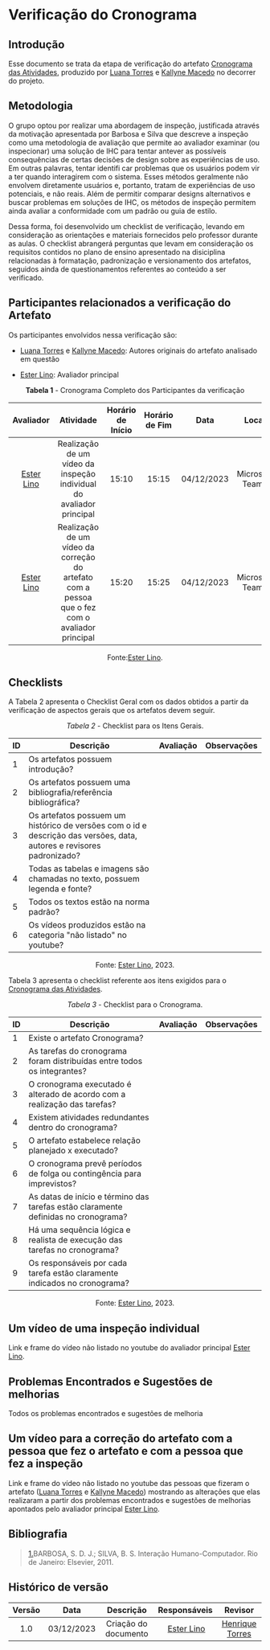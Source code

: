 # **Verificação do Cronograma**

## Introdução

Esse documento se trata da etapa de verificação do artefato [Cronograma das Atividades](https://interacao-humano-computador.github.io/2023.2-OnlineJudge/primeira-entrega/cronograma-atividades/), produzido por [Luana Torres](https://github.com/luanatorress) e [Kallyne Macedo](https://github.com/kalipassos) no decorrer do projeto.

## Metodologia

O grupo optou por realizar uma abordagem de inspeção, justificada através da motivação apresentada por Barbosa e Silva que descreve a inspeção como uma metodologia de avaliação que permite ao avaliador examinar (ou inspecionar) uma solução de IHC para tentar antever as possíveis consequências de certas decisões de design sobre as experiências de uso. Em outras palavras, tentar identifi car problemas que os usuários podem vir a ter quando interagirem com o sistema. Esses métodos geralmente não envolvem diretamente usuários e, portanto, tratam de experiências de uso potenciais, e não reais. Além de permitir comparar designs alternativos e buscar problemas em soluções de IHC, os métodos de inspeção permitem ainda avaliar a conformidade com um padrão ou guia de estilo.

Dessa forma, foi desenvolvido um checklist de verificação, levando em consideração as orientações e materiais fornecidos pelo professor durante as aulas. O checklist abrangerá perguntas que levam em consideração os requisitos contidos no plano de ensino apresentado na disiciplina relacionadas à formatação, padronização e versionamento dos artefatos, seguidos ainda de questionamentos referentes ao conteúdo a ser verificado.

## Participantes relacionados a verificação do Artefato

Os participantes envolvidos nessa verificação são:

- [Luana Torres](https://github.com/luanatorress) e [Kallyne Macedo](https://github.com/kalipassos): Autores originais do artefato analisado em questão

- [Ester Lino](https://github.com/esteerlino): Avaliador principal

<center>

**Tabela 1** - Cronograma Completo dos Participantes da verificação

|                                             Avaliador                                              |                                            Atividade                                            | Horário de Início | Horário de Fim |    Data    |      Local      |
| :------------------------------------------------------------------------------------------------: | :---------------------------------------------------------------------------------------------: | :---------------: | :------------: | :--------: | :-------------: |
|                          [Ester Lino](https://github.com/esteerlino)                           |              Realização de um vídeo da inspeção individual do avaliador principal               |       15:10       |     15:15     | 04/12/2023 | Microsoft Teams |
| [Ester Lino](https://github.com/esteerlino)  | Realização de um vídeo da correção do artefato com a pessoa que o fez com o avaliador principal |       15:20       |    15:25      | 04/12/2023 | Microsoft Teams |

Fonte:[Ester Lino](https://github.com/esteerlino).

</center>

## Checklists

A Tabela 2 apresenta o Checklist Geral com os dados obtidos a partir da verificação de aspectos gerais que os artefatos devem seguir.

<center>

_Tabela 2_ - Checklist para os Itens Gerais.

|  ID  |  Descrição  |  Avaliação  |  Observações  |
|  --- | ----------- | ----------- | ------------- |
| 1   | Os artefatos possuem introdução? |   |   |
| 2   | Os artefatos possuem uma bibliografia/referência bibliográfica? |  |   |
| 3   | Os artefatos possuem um histórico de versões com o id e descrição das versões, data, autores e revisores padronizado? |  |   |
| 4   | Todas as tabelas e imagens são chamadas no texto, possuem legenda e fonte? |  |    |
| 5   | Todos os textos estão na norma padrão? |  |   |
| 6   | Os vídeos produzidos estão na categoria "não listado" no youtube?  |   |  |

Fonte: [Ester Lino](https://github.com/esteerlino), 2023.

</center>

Tabela 3 apresenta o checklist referente aos itens exigidos para o [Cronograma das Atividades](https://interacao-humano-computador.github.io/2023.2-OnlineJudge/primeira-entrega/cronograma-atividades/).

<center>

_Tabela 3_ - Checklist para o Cronograma.

| ID  | Descrição                                                                                                          | Avaliação | Observações |
| --- | ------------------------------------------------------------------------------------------------------------------ | --------- | ----------- |
| 1   | Existe o artefato Cronograma?                                                                                      |           |             |
| 2   | As tarefas do cronograma foram distribuídas entre todos os integrantes?                                            |           |             |
| 3   | O cronograma executado é alterado de acordo com a realização das tarefas?                                          |           |             |
| 4   | Existem atividades redundantes dentro do cronograma?                                                               |           |             |
| 5   | O artefato estabelece relação planejado x executado?                                                               |           |             |
| 6   | O cronograma prevê períodos de folga ou contingência para imprevistos?                                             |           |             |
| 7   | As datas de início e término das tarefas estão claramente definidas no cronograma?                                 |           |             |
| 8   | Há uma sequência lógica e realista de execução das tarefas no cronograma?                                          |           |             |
| 9   | Os responsáveis por cada tarefa estão claramente indicados no cronograma?                                          |           |             |

Fonte: [Ester Lino](https://github.com/esteerlino), 2023.

</center>

## Um vídeo de uma inspeção individual

Link e frame do vídeo não listado no youtube do avaliador principal [Ester Lino](https://github.com/esteerlino).

## Problemas Encontrados e Sugestões de melhorias

Todos os problemas encontrados e sugestões de melhoria

## Um vídeo para a correção do artefato com a pessoa que fez o artefato e com a pessoa que fez a inspeção

Link e frame do vídeo não listado no youtube das pessoas que fizeram o artefato ([Luana Torres](https://github.com/luanatorress) e [Kallyne Macedo](https://github.com/kalipassos)) mostrando as alterações que elas realizaram a partir dos problemas encontrados e sugestões de melhorias apontados pelo avaliador principal [Ester Lino](https://github.com/esteerlino).

## Bibliografia

> <a id="REF1" href="#anchor_1">1.</a>BARBOSA, S. D. J.; SILVA, B. S. Interação Humano-Computador. Rio de Janeiro: Elsevier, 2011.<br>

## Histórico de versão

| Versão |    Data    |                 Descrição                  |                   Responsáveis                    |                   Revisor                   |
| :----: | :--------: | :----------------------------------------: | :-----------------------------------------------: | :-----------------------------------------: |
|  1.0   | 03/12/2023 | Criação do documento |  [Ester Lino](https://github.com/esteerlino) | [Henrique Torres](https://github.com/henriqtorresl) |
